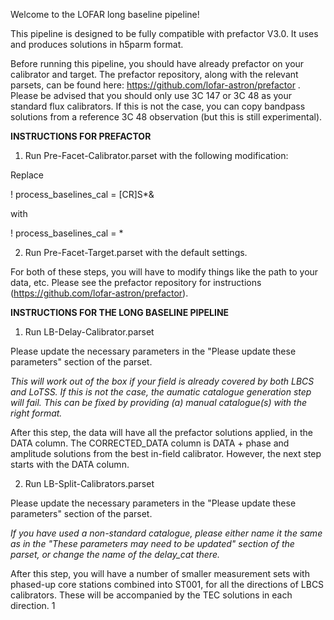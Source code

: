 Welcome to the LOFAR long baseline pipeline!

This pipeline is designed to be fully compatible with prefactor V3.0.  It uses and produces solutions in h5parm format.

Before running this pipeline, you should have already prefactor on your calibrator and target. The prefactor repository, along with the relevant parsets, can be found here: https://github.com/lofar-astron/prefactor . Please be advised that you should only use 3C 147 or 3C 48 as your standard flux calibrators. If this is not the case, you can copy bandpass solutions from a reference 3C 48 observation (but this is still experimental).

**INSTRUCTIONS FOR PREFACTOR**

1. Run Pre-Facet-Calibrator.parset with the following modification:

Replace

! process_baselines_cal = [CR]S*& 

with

! process_baselines_cal = * 

2. Run Pre-Facet-Target.parset with the default settings.

For both of these steps, you will have to modify things like the path to your data, etc.  Please see the prefactor repository for instructions (https://github.com/lofar-astron/prefactor).

**INSTRUCTIONS FOR THE LONG BASELINE PIPELINE**

1. Run LB-Delay-Calibrator.parset

Please update the necessary parameters in the "Please update these parameters" section of the parset.

*This will work out of the box if your field is already covered by both LBCS and LoTSS. If this is not the case, the aumatic catalogue generation step will fail. This can be fixed by providing (a) manual catalogue(s) with the right format.*

After this step, the data will have all the prefactor solutions applied, in the DATA column. The CORRECTED_DATA column is DATA + phase and amplitude solutions from the best in-field calibrator. However, the next step starts with the DATA column. 


2. Run LB-Split-Calibrators.parset

Please update the necessary parameters in the "Please update these parameters" section of the parset.

*If you have used a non-standard catalogue, please either name it the same as in the "These parameters may need to be updated" section of the parset, or change the name of the delay_cat there.*

After this step, you will have a number of smaller measurement sets with phased-up core stations combined into ST001, for all the directions of LBCS calibrators.  These will be accompanied by the TEC solutions in each direction. 1

